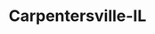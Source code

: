 ---
title: Carpentersville-IL
slug: carpentersville-il
f_state:
- cms/state/illinois.md
f_locations:
- cms/payday-loan/advance-america-1698.md
- cms/payday-loan/fast-cash-in-a-flash-ii-17747.md
- cms/payday-loan/short-term-loans-26389.md
- cms/payday-loan/short-term-loans-l-l-c-26421.md
- cms/payday-loan/short-terms-loans-26430.md
updated-on: '2024-05-30T13:41:28.615Z'
created-on: '2024-05-30T13:41:28.615Z'
published-on: '2024-05-30T13:54:32.469Z'
f_city: Carpentersville
layout: '[city].html'
tags: city
---